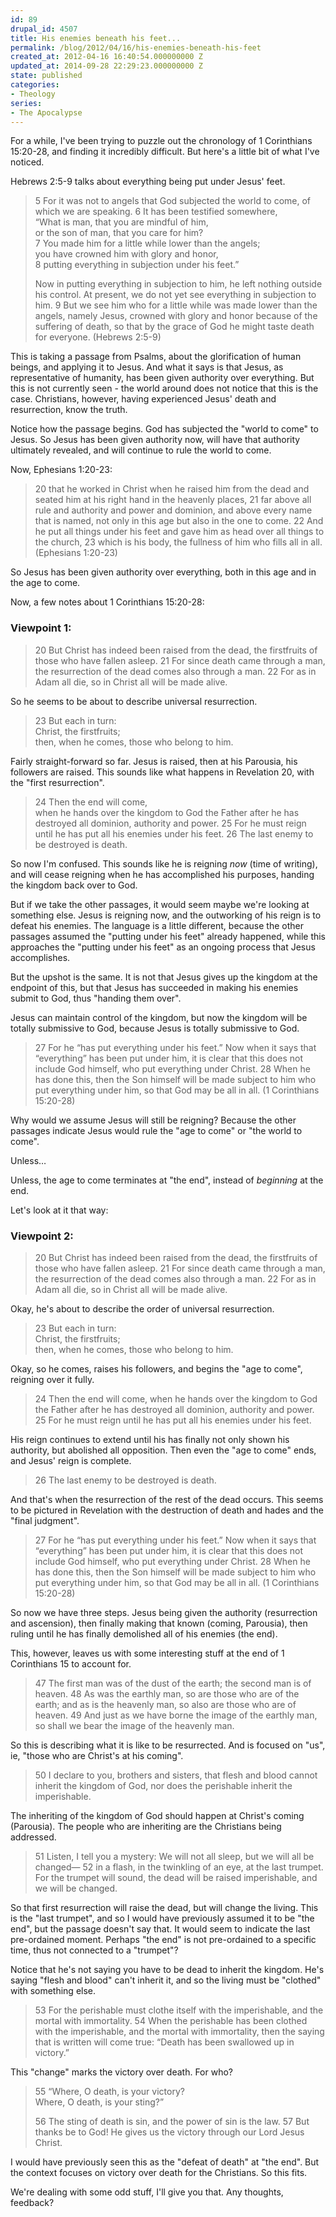 ```yaml
---
id: 89
drupal_id: 4507
title: His enemies beneath his feet...
permalink: /blog/2012/04/16/his-enemies-beneath-his-feet
created_at: 2012-04-16 16:40:54.000000000 Z
updated_at: 2014-09-28 22:29:23.000000000 Z
state: published
categories:
- Theology
series:
- The Apocalypse
---
```

For a while, I've been trying to puzzle out the chronology of 1 Corinthians 15:20-28, and finding it incredibly difficult. But here's a little bit of what I've noticed.

Hebrews 2:5-9 talks about everything being put under Jesus' feet.

> 5 For it was not to angels that God subjected the world to come, of which we are speaking. 6 It has been testified somewhere,  
> “What is man, that you are mindful of him,   
> or the son of man, that you care for him?  
> 7 You made him for a little while lower than the angels;  
> you have crowned him with glory and honor,  
> 8 putting everything in subjection under his feet.”  
>    
> Now in putting everything in subjection to him, he left nothing outside his control. 
> At present, we do not yet see everything in subjection to him. 9 But we see him who for a little while was made lower than the angels, namely Jesus, crowned with glory and honor because of the suffering of death, so that by the grace of God he might taste death for everyone. (Hebrews 2:5-9)  

This is taking a passage from Psalms, about the glorification of human beings, and applying it to Jesus. And what it says is that Jesus, as representative of humanity, has been given authority over everything. But this is not currently seen - the world around does not notice that this is the case. Christians, however, having experienced Jesus' death and resurrection, know the truth. 

Notice how the passage begins. God has subjected the "world to come" to Jesus. So Jesus has been given authority now, will have that authority ultimately revealed, and will continue to rule the world to come.

Now, Ephesians 1:20-23:

> 20 that he worked in Christ when he raised him from the dead and seated him at his right hand in the heavenly places, 21 far above all rule and authority and power and dominion, and above every name that is named, not only in this age but also in the one to come. 22 And he put all things under his feet and gave him as head over all things to the church, 23 which is his body, the fullness of him who fills all in all. (Ephesians 1:20-23)

So Jesus has been given authority over everything, both in this age and in the age to come.

Now, a few notes about 1 Corinthians 15:20-28:

### Viewpoint 1:

>  20 But Christ has indeed been raised from the dead, the firstfruits of those who have fallen asleep. 21 For since death came through a man, the resurrection of the dead comes also through a man. 22 For as in Adam all die, so in Christ all will be made alive.   
 
 So he seems to be about to describe universal resurrection.
 
> 23 But each in turn:   
> Christ, the firstfruits;   
> then, when he comes, those who belong to him.   

Fairly straight-forward so far. Jesus is raised, then at his Parousia, his followers are raised. This sounds like what happens in Revelation 20, with the "first resurrection".

> 24 Then the end will come,   
> when he hands over the kingdom to God the Father after he has destroyed all dominion, authority and power. 25 For he must reign until he has put all his enemies under his feet.  26 The last enemy to be destroyed is death.  

So now I'm confused. This sounds like he is reigning *now* (time of writing), and will cease reigning when he has accomplished his purposes, handing the kingdom back over to God. 

But if we take the other passages, it would seem maybe we're looking at something else. Jesus is reigning now, and the outworking of his reign is to defeat his enemies. The language is a little different, because the other passages assumed the "putting under his feet" already happened, while this approaches the "putting under his feet" as an ongoing process that Jesus accomplishes.

But the upshot is the same. It is not that Jesus gives up the kingdom at the endpoint of this, but that Jesus has succeeded in making his enemies submit to God, thus "handing them over".

Jesus can maintain control of the kingdom, but now the kingdom will be totally submissive to God, because Jesus is totally submissive to God.

> 27 For he “has put everything under his feet.” Now when it says that “everything” has been put under him, it is clear that this does not include God himself, who put everything under Christ. 28 When he has done this, then the Son himself will be made subject to him who put everything under him, so that God may be all in all. (1 Corinthians 15:20-28)  

Why would we assume Jesus will still be reigning? Because the other passages indicate Jesus would rule the "age to come" or "the world to come". 

Unless…

Unless, the age to come terminates at "the end", instead of *beginning* at the end.

Let's look at it that way:

### Viewpoint 2:

> 20 But Christ has indeed been raised from the dead, the firstfruits of those who have fallen asleep. 21 For since death came through a man, the resurrection of the dead comes also through a man. 22 For as in Adam all die, so in Christ all will be made alive.   

Okay, he's about to describe the order of universal resurrection.

> 23 But each in turn:   
> Christ, the firstfruits;   
> then, when he comes, those who belong to him.   

Okay, so he comes, raises his followers, and begins the "age to come", reigning over it fully.

> 24 Then the end will come, when he hands over the kingdom to God the Father after he has destroyed all dominion, authority and power. 25 For he must reign until he has put all his enemies under his feet.  

His reign continues to extend until his has finally not only shown his authority, but abolished all opposition. Then even the "age to come" ends, and Jesus' reign is complete.

> 26 The last enemy to be destroyed is death.   

And that's when the resurrection of the rest of the dead occurs. This seems to be pictured in Revelation with the destruction of death and hades and the "final judgment".

> 27 For he “has put everything under his feet.” Now when it says that “everything” has been put under him, it is clear that this does not include God himself, who put everything under Christ. 28 When he has done this, then the Son himself will be made subject to him who put everything under him, so that God may be all in all. (1 Corinthians 15:20-28)  

So now we have three steps. Jesus being given the authority (resurrection and ascension), then finally making that known (coming, Parousia), then ruling until he has finally demolished all of his enemies (the end).

This, however, leaves us with some interesting stuff at the end of 1 Corinthians 15 to account for.

> 47 The first man was of the dust of the earth; the second man is of heaven. 48 As was the earthly man, so are those who are of the earth; and as is the heavenly man, so also are those who are of heaven. 49 And just as we have borne the image of the earthly man, so shall we bear the image of the heavenly man.  

So this is describing what it is like to be resurrected. And is focused on "us", ie, "those who are Christ's at his coming".

> 50 I declare to you, brothers and sisters, that flesh and blood cannot inherit the kingdom of God, nor does the perishable inherit the imperishable.   

The inheriting of the kingdom of God should happen at Christ's coming (Parousia). The people who are inheriting are the Christians being addressed.

> 51 Listen, I tell you a mystery: We will not all sleep, but we will all be changed— 52 in a flash, in the twinkling of an eye, at the last trumpet. For the trumpet will sound, the dead will be raised imperishable, and we will be changed.   

So that first resurrection will raise the dead, but will change the living. This is the "last trumpet", and so I would have previously assumed it to be "the end", but the passage doesn't say that. It would seem to indicate the last pre-ordained moment. Perhaps "the end" is not pre-ordained to a specific time, thus not connected to a "trumpet"?

Notice that he's not saying you have to be dead to inherit the kingdom. He's saying "flesh and blood" can't inherit it, and so the living must be "clothed" with something else.

> 53 For the perishable must clothe itself with the imperishable, and the mortal with immortality. 54 When the perishable has been clothed with the imperishable, and the mortal with immortality, then the saying that is written will come true: “Death has been swallowed up in victory.”  

This "change" marks the victory over death. For who?

> 55 “Where, O death, is your victory?    
>   Where, O death, is your sting?”   
>   
> 56 The sting of death is sin, and the power of sin is the law. 57 But thanks be to God! He gives us the victory through our Lord Jesus Christ.  

I would have previously seen this as the "defeat of death" at "the end". But the context focuses on victory over death for the Christians. So this fits.

We're dealing with some odd stuff, I'll give you that. Any thoughts, feedback?

